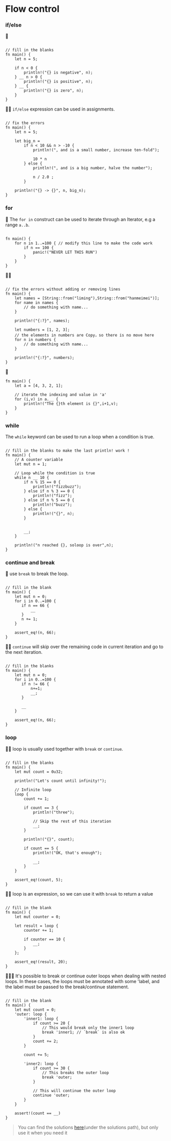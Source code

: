 # Flow control

### if/else
🌟 
```rust,editable

// fill in the blanks
fn main() {
    let n = 5;

    if n < 0 {
        println!("{} is negative", n);
    } __ n > 0 {
        println!("{} is positive", n);
    } __ {
        println!("{} is zero", n);
    }
} 
```

🌟🌟 `if/else` expression can be used in assignments.
```rust,editable

// fix the errors
fn main() {
    let n = 5;

    let big_n =
        if n < 10 && n > -10 {
            println!(", and is a small number, increase ten-fold");

            10 * n
        } else {
            println!(", and is a big number, halve the number");

            n / 2.0 ;
        }

    println!("{} -> {}", n, big_n);
} 
```

### for
🌟 The `for in` construct can be used to iterate through an Iterator, e.g a range `a..b`.

```rust,editable

fn main() {
    for n in 1..=100 { // modify this line to make the code work
        if n == 100 {
            panic!("NEVER LET THIS RUN")
        }
    }
} 
```


🌟🌟 
```rust,editable

// fix the errors without adding or removing lines
fn main() {
    let names = [String::from("liming"),String::from("hanmeimei")];
    for name in names {
        // do something with name...
    }

    println!("{:?}", names);

    let numbers = [1, 2, 3];
    // the elements in numbers are Copy，so there is no move here
    for n in numbers {
        // do something with name...
    }
    
    println!("{:?}", numbers);
} 
```

🌟
```rust,editable
fn main() {
    let a = [4, 3, 2, 1];

    // iterate the indexing and value in 'a'
    for (i,v) in a.__ {
        println!("The {}th element is {}",i+1,v);
    }
}
```

### while
The `while` keyword can be used to run a loop when a condition is true.

```rust,editable

// fill in the blanks to make the last println! work !
fn main() {
    // A counter variable
    let mut n = 1;

    // Loop while the condition is true
    while n __ 10 {
        if n % 15 == 0 {
            println!("fizzbuzz");
        } else if n % 3 == 0 {
            println!("fizz");
        } else if n % 5 == 0 {
            println!("buzz");
        } else {
            println!("{}", n);
        }


        __;
    }

    println!("n reached {}, soloop is over",n);
}
```

### continue and break
🌟 use `break` to break the loop.
```rust,editable

// fill in the blank
fn main() {
    let mut n = 0;
    for i in 0..=100 {
       if n == 66 {
           __
       }
       n += 1;
    }

    assert_eq!(n, 66);
}
```

🌟🌟 `continue` will skip over the remaining code in current iteration and go to the next iteration.
```rust,editable

// fill in the blanks
fn main() {
    let mut n = 0;
    for i in 0..=100 {
       if n != 66 {
           n+=1;
           __;
       }
       
       __
    }

    assert_eq!(n, 66);
}
```

### loop 

🌟🌟 loop is usually used together with `break` or `continue`.

```rust,editable

// fill in the blanks
fn main() {
    let mut count = 0u32;

    println!("Let's count until infinity!");

    // Infinite loop
    loop {
        count += 1;

        if count == 3 {
            println!("three");

            // Skip the rest of this iteration
            __;
        }

        println!("{}", count);

        if count == 5 {
            println!("OK, that's enough");

            __;
        }
    }

    assert_eq!(count, 5);
}
```

🌟🌟 loop is an expression, so we can use it with `break` to return a value
```rust,editable

// fill in the blank
fn main() {
    let mut counter = 0;

    let result = loop {
        counter += 1;

        if counter == 10 {
            __;
        }
    };

    assert_eq!(result, 20);
}
```

🌟🌟🌟 It's possible to break or continue outer loops when dealing with nested loops. In these cases, the loops must be annotated with some 'label, and the label must be passed to the break/continue statement.

```rust,editable

// fill in the blank
fn main() {
    let mut count = 0;
    'outer: loop {
        'inner1: loop {
            if count >= 20 {
                // This would break only the inner1 loop
                break 'inner1; // `break` is also ok 
            }
            count += 2;
        }

        count += 5;

        'inner2: loop {
            if count >= 30 {
                // This breaks the outer loop
                break 'outer;
            }

            // This will continue the outer loop
            continue 'outer;
        }
    }

    assert!(count == __)
}
```

> You can find the solutions [here](https://github.com/sunface/rust-by-practice)(under the solutions path), but only use it when you need it
